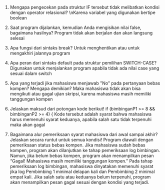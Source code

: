 1. Mengapa pengecekan pada struktur IF tersebut tidak melibatkan kondisi dengan operator relasional?
   \nKarena variabel yang digunakan bertipe boolean
2. Saat program dijalankan, kemudian Anda mengisikan nilai false, bagaimana hasilnya?
   Program tidak akan berjalan dan akan langsung selesai

1. Apa fungsi dari sintaks break?
   Untuk menghentikan atau untuk mengakhiri jalannya program
2. Apa peran dari sintaks default pada struktur pemilihan SWITCH-CASE?
   Digunakan untuk menjalankan program apabila tidak ada nilai case yang sesuai dalam switch

1. Apa yang terjadi jika mahasiswa menjawab "No" pada pertanyaan bebas kompen? Mengapa demikian?
   Maka mahasiswa tidak akan bisa mengikuti atau gagal ujian skripsi, karena mahasiswa masih memiliki tanggungan kompen
2. Jelaskan maksud dari potongan kode berikut!
   if (bimbinganP1 >= 8 && bimbinganP2 >= 4) {
   Kode tersebut adalah syarat bahwa mahasiswa harus memenuhi syarat keduanya, apabila salah satu tidak terpenuhi maka akan gagal
3. Bagaimana alur pemeriksaan syarat mahasiswa dari awal sampai akhir? Jelaskan secara runtut untuk semua kondisi!
   Program diawali dengan pemeriksaan status bebas kompen. Jika mahasiswa sudah bebas kompen, program akan dilanjutkan ke tahap pemeriksaan log bimbingan. Namun, jika
   belum bebas kompen, program akan menampilkan pesan “Gagal! Mahasiswa masih memiliki tanggungan kompen.” Pada tahap pemeriksaan log bimbingan, mahasiswa dinyatakan
   memenuhi syarat jika log Pembimbing 1 minimal delapan kali dan Pembimbing 2 minimal empat kali. Jika salah satu atau keduanya belum terpenuhi, program akan
   menampilkan pesan gagal sesuai dengan kondisi yang terjadi.

